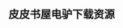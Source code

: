 ## 皮皮书屋电驴下载资源 

[Encyclopedia of GIS.pdf]: (ed2k://|file|Encyclopedia%20of%20GIS.pdf|42115187|6b87607263ba45f3f0da6a38902192a2|h=uhjqjzsr2obbqqyuersw3slri3t6nnc4|/)

[地理信息系统算法基础.pdf]: (ed2k://|file|%E5%9C%B0%E7%90%86%E4%BF%A1%E6%81%AF%E7%B3%BB%E7%BB%9F%E7%AE%97%E6%B3%95%E5%9F%BA%E7%A1%80.pdf|20026661|f810535344d492cd153ed175bc3382e6|h=zjj3chqrwaziu2bjo44n7s55pd7cdufs|/)

[The C++ Programming Language(4th Edition).pdf.pdf]: (ed2k://|file|The%20C%2B%2B%20Programming%20Language%284th%20Edition%29.pdf.pdf|19674209|0b89435dae963b7b7f3dd21f06b880ce|h=zeyn2gvidxkrvmnu7hob5c4uiceoawwe|/)

[Eclipse AspectJ.chm]: (ed2k://|file|Eclipse%20AspectJ.chm|32305894|8e0dc88278bf5a29e00272db3b809b25|h=rufchcl4kqrwjvavk5l3rqjgrvzjm5x6|/)

[Progress in Pattern Recognition, Image Analysis, Computer Vision, and Applications.pdf]: (ed2k://|file|Progress%20in%20Pattern%20Recognition%2C%20Image%20Analysis%2C%20Computer%20Vision%2C%20and%20Applications.pdf|14523083|06473f408a80bdf9913e35c2621a74de|h=3kjhyn4lhga4ryymmoqsvsrw33tspfu6|/)

[模式识别 第二版.pdf]: (ed2k://|file|%E6%A8%A1%E5%BC%8F%E8%AF%86%E5%88%AB%20%E7%AC%AC%E4%BA%8C%E7%89%88.pdf|15217216|2204a89639cc3a17b7843062f4283014|h=bh4wvjzamg3ueutqk4mpkqcnwciravki|/)

[Progress in Pattern Recognition, Image Analysis, Computer Vision, and Applications.pdf]: (ed2k://|file|Progress%20in%20Pattern%20Recognition%2C%20Image%20Analysis%2C%20Computer%20Vision%2C%20and%20Applications.pdf|18453754|a9b5b572cb5c1eef982029437ba76dcf|h=xr3zgh5zntn3gbeq3a7rqlqthim7zpvg|/)

[Markov Random Field Modeling in image analysis, 3rd Edition.pdf]: (ed2k://|file|Markov%20Random%20Field%20Modeling%20in%20image%20analysis%2C%203rd%20Edition.pdf|5338042|010d11bc0bf3b77e21c40600cd0aa49b|h=mqgrzcrvhqnonemf3kgojyu6rwriljj6|/)

[Web Analytics_ An Hour a Day.pdf]: (ed2k://|file|Web%20Analytics_%20An%20Hour%20a%20Day.pdf|6532867|b2f02ef892b7d03ab3f73df5a742c78f|h=unvydpy6nztlmqo3frx2ja6fzzfwhadl|/)

[Proofs and Algorithms.pdf]: (ed2k://|file|Proofs%20and%20Algorithms.pdf|7095746|27d0215d18a42e85f4f52d02c9d086d2|h=gqj672szaofxlete7ottco6ngt6lzk3e|/)

[独辟蹊径品内核：Linux内核源代码导读.pdf]: (ed2k://|file|%E7%8B%AC%E8%BE%9F%E8%B9%8A%E5%BE%84%E5%93%81%E5%86%85%E6%A0%B8%EF%BC%9ALinux%E5%86%85%E6%A0%B8%E6%BA%90%E4%BB%A3%E7%A0%81%E5%AF%BC%E8%AF%BB.pdf|45135269|4e3627e533c4db584045ee3613eecdf0|h=f5rv2jjgh62cv6sbiothqzgdfckr3nko|/)

[Node.js Recipes.pdf]: (ed2k://|file|Node.js%20Recipes.pdf|3940981|20c117d0d9ea69702c2799321d3c2d7d|h=ol33ahulwd4emcniuenahonfsw5kj7r2|/)

[Advanced FPGA Design_ Architecture, Implementation, and Optimization.pdf]: (ed2k://|file|Advanced%20FPGA%20Design_%20Architecture%2C%20Implementation%2C%20and%20Optimization.pdf|7504408|75dcc2d2f03b5caa115108d9e3da1bca|h=pmas7xroposggzb6ipuj75dytb5n6naj|/)

[Evolutionary Computation In Combinatorial Optimization.pdf]: (ed2k://|file|Evolutionary%20Computation%20In%20Combinatorial%20Optimization.pdf|5005798|54cdc6e1f944f6a779fc9805a84462ff|h=q44dyteqvnzyzqfmjudgkf4czse7xvcw|/)

[Cocoa Programming.pdf]: (ed2k://|file|Cocoa%20Programming.pdf|7884348|c5935d826f313e0759c3cf18d4a178e9|h=myhgjlv2zvisqbcs5owqlmfru5vrxlyk|/)

[Adobe Flash Platform from Start to Finish.pdf]: (ed2k://|file|Adobe%20Flash%20Platform%20from%20Start%20to%20Finish.pdf|6189795|2f4edcedb7daf9ab0687ebcd15eb809b|h=pw5zipkcn6bhjb452hraqqptglax6k7t|/)

[Data Mining for Design and Marketing.pdf]: (ed2k://|file|Data%20Mining%20for%20Design%20and%20Marketing.pdf|17040893|c5849b33cca778bce1cda50070902e2f|h=7ua65s7rj6idyiuqzyzvp6yg3wogpjd6|/)

[JavaScript语言精粹(修订版)  中文版.pdf]: (ed2k://|file|JavaScript%E8%AF%AD%E8%A8%80%E7%B2%BE%E7%B2%B9%28%E4%BF%AE%E8%AE%A2%E7%89%88%29%20%20%E4%B8%AD%E6%96%87%E7%89%88.pdf|10390428|0e16cbf61c62d6ed9dcc769a04ab02b4|h=5sa4c3m73mf346dvyggrgqr2jythpemw|/)

[introduction to Android  application development.pdf]: (ed2k://|file|introduction%20to%20Android%20%20application%20development.pdf|14332832|bf23e13f847a8ba33d509421e0974c54|h=t76cryhm4pl5wv342q25hhq6w4vjbusy|/)

[How Google Tests Software.pdf]: (ed2k://|file|How%20Google%20Tests%20Software.pdf|10096348|7b35b2300c1595a9267d226d919512fd|h=ohwbzhvzwhq7japzx7peoy25w74lhkdd|/)

[DWR Java AJAX Applications.pdf]: (ed2k://|file|DWR%20Java%20AJAX%20Applications.pdf|7119862|e81077190d1989721af8867ac675656e|h=xmo4cbfenze54uobvqaojxi4azsqatb7|/)

[Practical Ajax Projects with Java Technology.pdf]: (ed2k://|file|Practical%20Ajax%20Projects%20with%20Java%20Technology.pdf|14063530|4d7097080fbf9148ff983b35faf13cc7|h=jlv4ipmh3rbxr3q3dl2l44i5dc62pgpx|/)

[Pro Ajax and Java.pdf]: (ed2k://|file|Pro%20Ajax%20and%20Java.pdf|9975804|4261e20f5a8e03957416a706e8c5672f|h=72hw6isg3vuxnhgzomxis572levypcf4|/)

[英语语法手册（第三版）.pdf]: (ed2k://|file|%E8%8B%B1%E8%AF%AD%E8%AF%AD%E6%B3%95%E6%89%8B%E5%86%8C%EF%BC%88%E7%AC%AC%E4%B8%89%E7%89%88%EF%BC%89.pdf|1505251|44915ca8bc0f25f60598d9a330ef7199|h=h3cmhmcvfknwl5dq7y3ezw6ihvl66vvl|/)

[C in a Nutshell.chm]: (ed2k://|file|C%20in%20a%20Nutshell.chm|1046565|09d14680ba4c91885da22ad5f630c4dd|h=khq3tt5t7bdpdqwsnats7t7fjlymv6e3|/)

[Learning Python Design Patterns.pdf]: (ed2k://|file|Learning%20Python%20Design%20Patterns.pdf|3625827|c7b58a09fad45ba32e45d09d3ff12f6a|h=kf2h3m2iumojro7qqvswsbzifxj45z5j|/)

[Learning Python.pdf]: (ed2k://|file|Learning%20Python.pdf|12943410|02963fcc9deda9f538dd559d700784e2|h=5xqx3hprnxfdk63bfozwre5wvuozn5fe|/)

[Lucene in Action, 2nd Edition.pdf]: (ed2k://|file|Lucene%20in%20Action%2C%202nd%20Edition.pdf|15761372|8e819ac23ef2348efe43be6c6bbbe9ae|h=qdjbz34dxjknnrhd3irgd7iqqu2axjqh|/)

[The Pragmatic Programmer.pdf]: (ed2k://|file|The%20Pragmatic%20Programmer.pdf|2504646|e10d84debdf763966c4abe1ec971dd65|h=upbnws4foj3feapepcvr55xq3uvyvejo|/)

[Building Facebook Applications for Dummies.pdf]: (ed2k://|file|Building%20Facebook%20Applications%20for%20Dummies.pdf|6396556|30076f5d9104468468c8a4c176467fc9|h=ztdocyucjn4gqdiwj2fbuoqdf4u74u47|/)

[Beginning JavaScript, 3rd Edition.pdf]: (ed2k://|file|Beginning%20JavaScript%2C%203rd%20Edition.pdf|13632359|2487114ad0f41bde74bd141ffb3c548f|h=ue2v76ifqa6ie3bquerady3l7x6utqoq|/)

[XQuery from the Experts.chm]: (ed2k://|file|XQuery%20from%20the%20Experts.chm|1960486|c2090e609ef3c22dc9a90cac85698557|h=p3mgtnqa6empl437sfha2fkkrupv32gv|/)

[Mobile Wireless Communications.pdf]: (ed2k://|file|Mobile%20Wireless%20Communications.pdf|4282515|307cb335d108605719fe1880b593c78d|h=wyshynvazeqm62eiq5j5gotwcx6pcpyc|/)

[Design Concepts in Programming Languages (full bookmarks).pdf]: (ed2k://|file|Design%20Concepts%20in%20Programming%20Languages%20%28full%20bookmarks%29.pdf|5664049|6427a4641080f1df2a37804c80beb5f5|h=iqsl5pdzcsc56ikj7ek3ithhbj25q5kb|/)

[REST实战(中文版).pdf]: (ed2k://|file|REST%E5%AE%9E%E6%88%98%28%E4%B8%AD%E6%96%87%E7%89%88%29.pdf|24946322|27add87555ca6eab8055804463d24946|h=t5g23m6gycbewddteudgqwmnyktxdq3x|/)

[PHP程序设计（第二版).pdf]: (ed2k://|file|PHP%E7%A8%8B%E5%BA%8F%E8%AE%BE%E8%AE%A1%EF%BC%88%E7%AC%AC%E4%BA%8C%E7%89%88%29.pdf|48324558|d1a3126385337f13c3820c62587b1914|h=4brdb6vr2cewx5fsh37ljnmfv6j5glbw|/)

[Node.js入门经典.pdf]: (ed2k://|file|Node.js%E5%85%A5%E9%97%A8%E7%BB%8F%E5%85%B8.pdf|20062189|0e93890b5f7a932aa35f28436f5edfc7|h=6rzumsedfetpa3zfog2zqmewmgpjkqaz|/)

[97 Things Every Project Manager Should Know (watermark-free).pdf]: (ed2k://|file|97%20Things%20Every%20Project%20Manager%20Should%20Know%20%28watermark-free%29.pdf|4342869|73768b081a34096eccc3c54767c94e8f|h=4u2tk2c2idldxdzxj64jfbasxi2jig7y|/)

[Beginning BlackBerry Development.pdf]: (ed2k://|file|Beginning%20BlackBerry%20Development.pdf|8878424|f2aa2b4ae40a482d95cb15bc45ac6992|h=2imyvk4pb45qufmesoa5ppoln6lyk4zy|/)

[Windows Server 2008 R2 Hyper-V.pdf]: (ed2k://|file|Windows%20Server%202008%20R2%20Hyper-V.pdf|8887375|f5db47f7ecbcd4e5bfc25580f282066f|h=dtyfirql6afde4gluh5kvtqxypwvv5gu|/)

[C++_CLI in Action.pdf]: (ed2k://|file|C%2B%2B_CLI%20in%20Action.pdf|20372846|7f1c7ea10d7e218c760a5154d40171e1|h=5mg2itgirvliomfyf4zcyj5l3fxjgz7n|/)

[Mobile JavaScript Application Development.pdf]: (ed2k://|file|Mobile%20JavaScript%20Application%20Development.pdf|9126373|8f33d105235f01b4707ac6884850b45b|h=3rsbizveucxaspji6rjlhpskuecsl4p6|/)

[Finding Groups in Data_ An Introduction to Cluster Analysis.pdf]: (ed2k://|file|Finding%20Groups%20in%20Data_%20An%20Introduction%20to%20Cluster%20Analysis.pdf|4843724|d24b5467e8a555eda4dcbcc290a27a8b|h=ecdhyziyjmibkopgijfhztawmornsdma|/)

[iPad All-in-One For Dummies, 2nd Edition.pdf]: (ed2k://|file|iPad%20All-in-One%20For%20Dummies%2C%202nd%20Edition.pdf|38488330|5aa2caaa631dff067c7f05ad6c8cc3f4|h=abqdcyneiwp6f26gazzsxulbmuivhfuy|/)

[Radiative Heat Transfer.pdf]: (ed2k://|file|Radiative%20Heat%20Transfer.pdf|51169867|a43e6d516df15a4f8dfb9109cc38fd4e|h=egn5iyawzlkuo3guczo6exjlp5kyuyfm|/)

[Introducing Microsoft SQL Server 2008.pdf]: (ed2k://|file|Introducing%20Microsoft%20SQL%20Server%202008.pdf|10833461|8a7b75f305951a72fecccd568c591a27|h=57k47q5zbf7e7lr2c657of3g3brex3gi|/)

[Software Architecture.pdf]: (ed2k://|file|Software%20Architecture.pdf|10092974|38214a3494975ca81fc7bc2cc2dfdcec|h=it2xvfrsqpzwnbtlquciuot3zhlbpwl2|/)

[Pattern-Oriented Software Architecture Volume 3.pdf]: (ed2k://|file|Pattern-Oriented%20Software%20Architecture%20Volume%203.pdf|31996277|f11716af199bf8fdda236193ea1cf186|h=sdz2hwbvigwifvsnmgcfirn2gml7pfsy|/)

[鸟哥的Linux私房菜：基础学习篇.pdf]: (ed2k://|file|%E9%B8%9F%E5%93%A5%E7%9A%84Linux%E7%A7%81%E6%88%BF%E8%8F%9C%EF%BC%9A%E5%9F%BA%E7%A1%80%E5%AD%A6%E4%B9%A0%E7%AF%87.pdf|20801599|343011f52c1564e7b037b25d9403b51b|h=iifflf4lytnbk5wpt6xq7hvnbyb63nzk|/)

[Python源码剖析.chm]: (ed2k://|file|Python%E6%BA%90%E7%A0%81%E5%89%96%E6%9E%90.chm|686298|e9ef5cc2911491c13d8abec70de5c7d3|h=r3y2isvsztnjac7qafbs5n2felh5qb4j|/)

[Microsoft.Press.Programming.Microsoft.ASP.NET.4.pdf]: (ed2k://|file|Microsoft.Press.Programming.Microsoft.ASP.NET.4.pdf|29797255|17a0ed9ffc655a0a8013c07d10b5aaf5|h=ewoqayo3v6j5d4x2kokjjkprxwq4ozrw|/)

[Mastering Autodesk 3ds Max Design 2010.rar]: (ed2k://|file|Mastering%20Autodesk%203ds%20Max%20Design%202010.rar|55507803|1c2ba2d26627e61b4f833aa0ce8397c1|h=eu4o7zqgg4pgaegddgxq5auyckwk4eod|/)

[Windows应用高级编程_C#编程篇.pdf]: (ed2k://|file|Windows%E5%BA%94%E7%94%A8%E9%AB%98%E7%BA%A7%E7%BC%96%E7%A8%8B_C%23%E7%BC%96%E7%A8%8B%E7%AF%87.pdf|18857446|115e4c69899b0376d57288a85f82bc71|h=v66jzyc42panpja3ewzninzzrpuflyez|/)

[The Definitive Guide to the Microsoft Enterprise Library.pdf]: (ed2k://|file|The%20Definitive%20Guide%20to%20the%20Microsoft%20Enterprise%20Library.pdf|8550007|88bcc78236783b3ef86073ed0a476ba5|h=2l5c6bqavdpce2zbmgdtepus33gmvk2v|/)

[Sams Teach Yourself SQL in 10 Minutes, Third Edition.chm]: (ed2k://|file|Sams%20Teach%20Yourself%20SQL%20in%2010%20Minutes%2C%20Third%20Edition.chm|340746|f1868f75d1631d26a8f8bdc8a9a19ed0|h=espt7fro2ycmcemdsj5hnp22xnbubepj|/)

[Building Enterprise Systems with ODP.pdf]: (ed2k://|file|Building%20Enterprise%20Systems%20with%20ODP.pdf|3984024|877be7a5cd42d227b35a5e35576fbf3f|h=heunz4ozznxadud5loxsb4kfqhf2mefh|/)

[The TeXbook (正确裁边pdf).pdf]: (ed2k://|file|The%20TeXbook%20%28%E6%AD%A3%E7%A1%AE%E8%A3%81%E8%BE%B9pdf%29.pdf|1742405|d181eb3cd53b40f0f20aa13180555c78|h=mhp3x2vldq65oposmc3ydalemxvrp33e|/)

[The Definitive Guide to HTML5 Video.pdf]: (ed2k://|file|The%20Definitive%20Guide%20to%20HTML5%20Video.pdf|11019813|9bd8dea2f9b5ba9f7bef652f948297b4|h=u5fpak2p4dbmviru4iwiazxwt44h2sy5|/)

[Solr in Action.pdf]: (ed2k://|file|Solr%20in%20Action.pdf|22731737|17eb44d80c96ae51bb05f0d2e15eb46d|h=l7vrv746n5vryq2plkdo56mtdypke5aa|/)

[JavaServer Pages, 3rd Edition.chm]: (ed2k://|file|JavaServer%20Pages%2C%203rd%20Edition.chm|2227953|25b8c7da108b66e0f124a346e3f74508|h=fd7ibqkrzfb56xgvzuiffb2vvda2gn4c|/)

[Snort Cookbook.chm]: (ed2k://|file|Snort%20Cookbook.chm|2605077|51dedd33be223bc08170496d8b2d3757|h=gwajldhf6vwkuzg44n7rwfpwd6na5yao|/)

[jQuery Pocket Reference.pdf]: (ed2k://|file|jQuery%20Pocket%20Reference.pdf|3373912|cacb91c933737ad0a9c3d5e8657d1a98|h=bloenweawpdb6wfcjhspet35q6h6sv7b|/)

[编程高手箴言.pdf]: (ed2k://|file|%E7%BC%96%E7%A8%8B%E9%AB%98%E6%89%8B%E7%AE%B4%E8%A8%80.pdf|14813406|0b7bd39a3e2e592e9e6b36933a7cef28|h=wh7g6xvwboiwo7ovgfdbqihjcy4plibw|/)

[Python High Performance Programming.pdf]: (ed2k://|file|Python%20High%20Performance%20Programming.pdf|1191804|33f4f1411453476fb770bcebb9222437|h=p3dgkpzfdrt27g7osbjws2fuqnv27hvd|/)

[Pro JavaScript Design Patterns.pdf]: (ed2k://|file|Pro%20JavaScript%20Design%20Patterns.pdf|2536729|1bd432821d0fcfa790e1e10fda23b99c|h=mim3vny7mo3ehp4l7d3jlphsenn74nld|/)

[Model and Data Engineering.pdf]: (ed2k://|file|Model%20and%20Data%20Engineering.pdf|7538301|a770159f3fc52ada67b8aad7a0172f52|h=qzje65d4fyth2mvu5ty5fxi6bgwc5mgl|/)

[Pro SQL Server 2008 Policy-Based Management.pdf]: (ed2k://|file|Pro%20SQL%20Server%202008%20Policy-Based%20Management.pdf|9226250|e0f165b704b73c4389b7f6665d820a4d|h=4zkhdwpcgp2rkz3fddulcrkbxyzhfxxv|/)

[IOS7 Game Development.pdf]: (ed2k://|file|IOS7%20Game%20Development.pdf|1766173|83cda6e9dfb93442c9b119ecc80f1d8e|h=ikcuethakp2bthom7e3ecrmae7do36fy|/)

[BeOS _ Porting UNIX Applications.pdf]: (ed2k://|file|BeOS%20_%20Porting%20UNIX%20Applications.pdf|2338953|0b171870b9d6df9b727c69cbebddfb75|h=2rp6d4t5kbkzwtdhob5opxsgmamgy5tf|/)

[3-D Shape Estimation and Image Restoration_ Exploiting Defocus and Motion-Blur.pdf]: (ed2k://|file|3-D%20Shape%20Estimation%20and%20Image%20Restoration_%20Exploiting%20Defocus%20and%20Motion-Blur.pdf|8488871|3c430ff2aefc9f17da982bac69c785fb|h=qptyrpojqmy4lzvbm76562kyqf2fxalh|/)

[手机软件测试最佳实践_B.pdf]: (ed2k://|file|%E6%89%8B%E6%9C%BA%E8%BD%AF%E4%BB%B6%E6%B5%8B%E8%AF%95%E6%9C%80%E4%BD%B3%E5%AE%9E%E8%B7%B5_B.pdf|38759330|0e8c9739a4a9372a7ddd2c76ea6ac6b4|h=334w75mzwx7ups35fh3m54p32ygdpi22|/)

[Functional Programming in Scala(MEAP).pdf]: (ed2k://|file|Functional%20Programming%20in%20Scala%28MEAP%29.pdf|3712968|cbefb0e41e76dc496c6d0d8d7d2e3822|h=jel6c3cisb3wiqmmotdnyklm4aw7ruzs|/)

[C++ Templates.pdf]: (ed2k://|file|C%2B%2B%20Templates.pdf|2273728|75b6896497709c2c517a0c01ef7b630a|h=voaqjbao4bono6vlja5ikba3sqkbnktb|/)

[Beautiful Code (PDF).pdf]: (ed2k://|file|Beautiful%20Code%20%28PDF%29.pdf|4235690|5e8d6fa97e8b8a5f2aea0b3d058ae0c1|h=jo2rinkqkyruqknxry4bhlz7nbuj7b5c|/)

[Software Testing Interview Questions.pdf]: (ed2k://|file|Software%20Testing%20Interview%20Questions.pdf|11026910|d516004e9e892c45da81467d499a371b|h=vg42ws55botcdekipgveluktao2o6vnl|/)

[Smashing Photoshop CS5 – 100 Professional Techniques.pdf]: (ed2k://|file|Smashing%20Photoshop%20CS5%20%E2%80%93%20100%20Professional%20Techniques.pdf|28581401|db4a67dbfabbd9dc9d63da8804803855|h=5yfw75whyqctnscordufvhdg5h2rptk7|/)

[Mac OS X Leopard Pocket Guide.chm]: (ed2k://|file|Mac%20OS%20X%20Leopard%20Pocket%20Guide.chm|5028415|f834549df69c5dd632493d55d890cc36|h=4wlqhgkrnekuf7v6kruhhk2nw4fotozz|/)

[Puppet 3 Cookbook.pdf]: (ed2k://|file|Puppet%203%20Cookbook.pdf|1969474|e25bd590d4987c305bb5423f2c2997d3|h=nlfoouafz4l6axrog5mvxr7uhh3z6ldl|/)

[Object-Oriented Analysis and Design,1st Edition.pdf]: (ed2k://|file|Object-Oriented%20Analysis%20and%20Design%2C1st%20Edition.pdf|3638808|4660296c21fef282c561bbc0c3c139ed|h=apm7okmjlyp74sxjdjv6dq5xgac3beqr|/)

[漫谈设计模式.pdf]: (ed2k://|file|%E6%BC%AB%E8%B0%88%E8%AE%BE%E8%AE%A1%E6%A8%A1%E5%BC%8F.pdf|1233058|bd8de214c0adaedd77ff59f17923fee5|h=eu5wcnpoljcinds4xokixzkpjrxqc42j|/)

